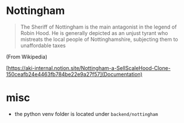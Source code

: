 # Nottingham

> The Sheriff of Nottingham is the main antagonist in the legend of Robin Hood. He is generally depicted as an unjust tyrant who mistreats the local people of Nottinghamshire, subjecting them to unaffordable taxes

(From Wikipedia)

[https://aki-internal.notion.site/Nottingham-a-SellScaleHood-Clone-150ceafb24e4463fb784be22e9a27f57](Documentation)

# misc
* the python venv folder is located under `backend/nottingham`
